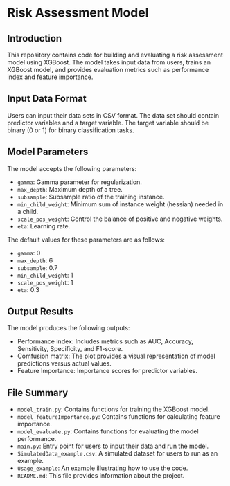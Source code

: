 # Risk Assessment Model

## Introduction
This repository contains code for building and evaluating a risk assessment model using XGBoost. The model takes input data from users, trains an XGBoost model, and provides evaluation metrics such as performance index and feature importance.

## Input Data Format
Users can input their data sets in CSV format. The data set should contain predictor variables and a target variable. The target variable should be binary (0 or 1) for binary classification tasks.

## Model Parameters
The model accepts the following parameters:
- `gamma`: Gamma parameter for regularization.
- `max_depth`: Maximum depth of a tree.
- `subsample`: Subsample ratio of the training instance.
- `min_child_weight`: Minimum sum of instance weight (hessian) needed in a child.
- `scale_pos_weight`: Control the balance of positive and negative weights.
- `eta`: Learning rate.

The default values for these parameters are as follows:
- `gamma`: 0
- `max_depth`: 6
- `subsample`: 0.7
- `min_child_weight`: 1
- `scale_pos_weight`: 1
- `eta`: 0.3

## Output Results
The model produces the following outputs:
- Performance index: Includes metrics such as AUC, Accuracy, Sensitivity, Specificity, and F1-score.
- Comfusion matrix: The plot provides a visual representation of model predictions versus actual values.
- Feature Importance: Importance scores for predictor variables.


## File Summary
- `model_train.py`: Contains functions for training the XGBoost model.
- `model_featureImportance.py`: Contains functions for calculating feature importance.
- `model_evaluate.py`: Contains functions for evaluating the model performance.
- `main.py`: Entry point for users to input their data and run the model.
- `SimulatedData_example.csv`: A simulated dataset for users to run as an example.
- `Usage_example`: An example illustrating how to use the code.
- `README.md`: This file provides information about the project.

